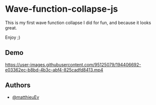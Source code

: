 ﻿# Wave-function-collapse-js
 This is my first wave function collapse I did for fun, and because it looks great.
 
 Enjoy ;)

## Demo

https://user-images.githubusercontent.com/95125079/194406692-e03362ec-b8bd-4b3c-abf4-825cadfd8413.mp4

## Authors

- [@matthieuEv](https://www.github.com/matthieuEv)
